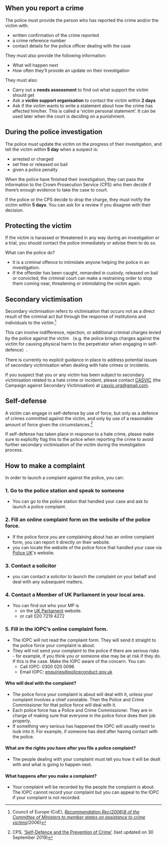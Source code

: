 ## When you report a crime
The police must provide the person who has reported the crime and/or the victim with:
- written confirmation of the crime reported
- a crime reference number
- contact details for the police officer dealing with the case

They must also provide the following information:
- What will happen next
- How often they’ll provide an update on their investigation

They must also:
- Carry out a **needs assessment** to find out what support the victim should get
- Ask a **victim support organisation** to contact the victim within **2 days**
- Ask if the victim wants to write a statement about how the crime has affected him/her. This is called a ‘victim personal statement’. It can be used later when the court is deciding on a punishment.

## During the police investigation
The police must update the victim on the progress of their investigation, and tell the victim within **5 day** when a suspect is:
- arrested or charged
- set free or released on bail
- given a police penalty

When the police have finished their investigation, they can pass the information to the Crown Prosecution Service (CPS) who then decide if there’s enough evidence to take the case to court.

If the police or the CPS decide to drop the charge, they must notify the victim within **5 days**. You can ask for a review if you disagree with their decision.

## Protecting the victim
If the victim is harassed or threatened in any way during an investigation or a trial, you should contact the police immediately or advise them to do so.

What can the police do?​
- It is a criminal offence to intimidate anyone helping the police in an investigation.
- If the offender has been caught, remanded in custody, released on bail or convicted, the criminal court can make a restraining order to stop them coming near, threatening or intimidating the victim again.

## Secondary victimisation

Secondary victimisation refers to victimisation that occurs not as a direct result of the criminal act but through the response of institutions and individuals to the victim.[^1]

This can involve indifference, rejection, or additional criminal charges levied by the police against the victim （e.g. the police brings charges against the victim for causing physical harm to the perpetrator when engaging in self-defence）.

There is currently no explicit guidance in place to address potential issues of secondary victimisation when dealing with hate crimes or incidents.

If you suspect that you or any victim has been subject to secondary victimisation related to a hate crime or incident, please contact [CASVIC](https://www.hackneychinese.org.uk/post/casvic-launches-a-national-hate-crime-survey-for-east-and-southeast-asians) (the Campaign against Secondary Victimisation) at casvic.org@gmail.com.

## Self-defense
A victim can engage in self-defense by use of force, but only as a defence of crimes committed against the victim, and only by use of a reasonable amount of force given the circumstances.[^2]

If self-defense has taken place in response to a hate crime, please make sure to explicitly flag this to the police when reporting the crime to avoid further secondary victimisation of the victim during the investigation process.

## How to make a complaint
In order to launch a complaint against the police, you can:
### 1. Go to the police station and speak to someone
- You can go to the police station that handled your case and ask to launch a police complaint.
### 2. Fill an online complaint form on the website of the police force.
  - If the police force you are complaining about has an online complaint form, you can report it directly on their website.
  - you can locate the website of the police force that handled your case via [Police UK](https://www.police.uk/pu/contact-the-police/)'s website.

### 3. Contact a solicitor
  - you can contact a solicitor to launch the complaint on your behalf and deal with any subsequent matters.

### 4. Contact a Member of UK Parliament in your local area.
  - You can find out who your MP is
    - on the [UK Parliament](http://findyourmp.parliament.uk/) website.
    - or call 020 7219 4272
### 5. Fill in the IOPC’s online complaint form.
  - The IOPC will not read the complaint form. They will send it straight to the police force your complaint is about.
  - They will not send your complaint to the police if there are serious risks - for example, if you think you or someone else may be at risk if they do. If this is the case. Make the IOPC aware of the concern. You can:  
    - Call IOPC: 0300 020 0096
    - Email IOPC: enquiries@policeconduct.gov.uk

#### Who will deal with the complaint?
- The police force your complaint is about will deal with it, unless your complaint involves a chief constable. Then the Police and Crime Commissioner for that police force will deal with it.
- Each police force has a Police and Crime Commissioner. They are in charge of making sure that everyone in the police force does their job properly.
- If something very serious has happened the IOPC will usually need to look into it. For example, if someone has died after having contact with the police.

#### What are the rights you have after you file a police complaint?
- The people dealing with your complaint must tell you how it will be dealt with and what is going to happen next.

#### What happens after you make a complaint?
- Your complaint will be recorded by the people the complaint is about. The IOPC cannot record your complaint but you can appeal to the IOPC if your complaint is not recorded.

[^1]:Council of Europe (CoE), [_Recommendation Rec(2006)8 of the Committee of Ministers to member states on assistance to crime victims_](https://rm.coe.int/16805afa5c)(2006)

[^2]:CPS, ['Self-Defence and the Prevention of Crime'](https://www.cps.gov.uk/legal-guidance/self-defence-and-prevention-crime) (last updated on 30 September 2019)
